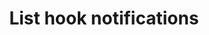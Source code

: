 ---
# -------------------------- #
#      ENDPOINT DETAILS      #
# -------------------------- #

product-type: "connect"
content-type: "api-endpoint"
endpoint: "notifications"
key: "list-hook-notifications"
version: "1"


# -------------------------- #
#       METHOD DETAILS       #
# -------------------------- #

title: "List hook notifications"
method: "get"
short-url: |
  {{ site.data.connect.core-objects.notifications.hooks.list.name | flatify }}
full-url: |
  {{ api.base-url }}{{ endpoint.short-url | flatify }}
short: "{{ site.data.connect.core-objects.notifications.hooks.list.description }}"
description: |
  {{ site.data.connect.core-objects.notifications.hooks.list.description }} This includes hooks that have been disabled.
  **Note**: To use this endpoint, your Stitch plan must include access to the [Post-load hooks]({{ link.account.post-load-notifications | prepend: site.baseurl }}) feature.


# -------------------------- #
#           RETURNS          #
# -------------------------- #

returns: |
  If successful, the API will return a status of <code class="api success">200 OK</code> and a `post_load` property containing an array of [Hook Notification objects]({{ site.data.connect.data-structures.notifications.custom-email.section }}), one for each hook notification in the Stitch account.


# ------------------------------ #
#   EXAMPLE REQUEST & RESPONSES  #
# ------------------------------ #

examples:
  - type: "Request"
    request-url: "{{ endpoint.short-url | flatify | strip }}"
    header: "{{ site.data.connect.request-headers.get | flatify }}"
    code: ""

  - type: "Response"
    code: |
      {
        "post_load": [
          {
            "id": 8,
            "client_id": 116078,
            "type": "post_load",
            "version": 1,
            "config": {
              "url": "https://hooks.zapier.com/hooks/catch/some/webhook/id"
            },
            "created_at": "2019-07-16T16:47:54Z",
            "modified_at": "2019-07-16T16:47:54Z",
            "disabled_at": null
          },
          {
            "id": 9,
            "client_id": 116078,
            "type": "post_load",
            "version": 1,
            "config": {
              "url": "https://hooks.zapier.com/hooks/catch/some/webhook/id"
            },
            "created_at": "2019-07-16T16:51:20Z",
            "modified_at": "2019-07-16T16:51:20Z",
            "disabled_at": null
          },
          {
            "id": 10,
            "client_id": 116078,
            "type": "post_load",
            "version": 1,
            "config": {
              "url": "https://hooks.zapier.com/hooks/catch/some/webhook/id"
            },
            "created_at": "2019-07-17T15:54:25Z",
            "modified_at": "2019-07-18T15:36:53Z",
            "disabled_at": "2019-07-18T15:36:53Z"
          }
        ]
      }

  # - type: "Errors"
  #   error-file: "hook-notifications"
  # The errors live in: _data/connect/response-codes/hook-notifications.yml
---